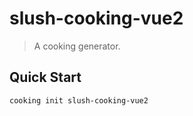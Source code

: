# slush-cooking-vue2
> A cooking generator.

## Quick Start
```shell
cooking init slush-cooking-vue2
```
